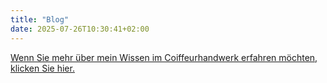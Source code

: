 ```yaml
---
title: "Blog"
date: 2025-07-26T10:30:41+02:00
---
```

[Wenn Sie mehr über mein Wissen im Coiffeurhandwerk erfahren möchten, klicken Sie hier.](https://blogsonjashaarstyle.blogspot.com/?m=1)

